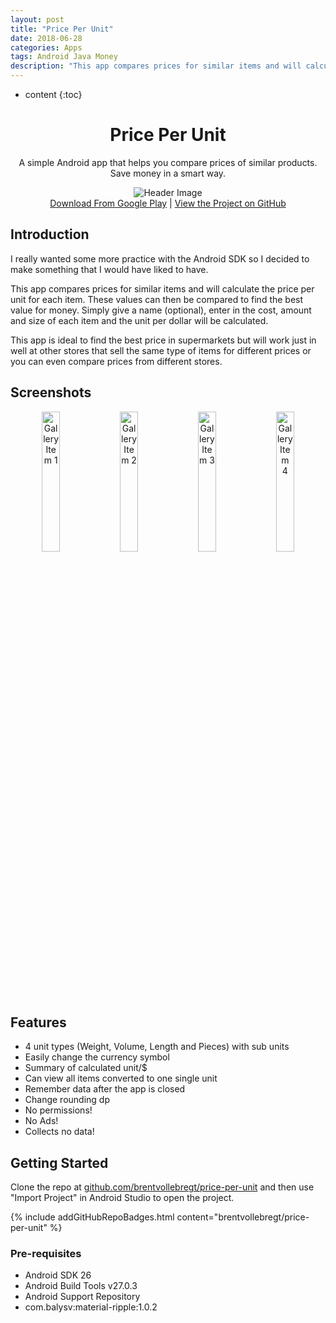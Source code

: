 ```yaml
---
layout: post
title: "Price Per Unit"
date: 2018-06-28
categories: Apps
tags: Android Java Money
description: "This app compares prices for similar items and will calculate the price per unit for each item. These values can then be compared to find the best value for money."
---
```


* content
{:toc}

<h1 align="center">Price Per Unit</h1>
<p align="center">A simple Android app that helps you compare prices of similar products. Save money in a smart way.</p>

<div align="center">
    <img src="{{ site.baseurl }}{% link images/price-per-unit/FeatureGraphic.png %}" alt="Header Image">
</div>

<div style="text-align: center"><a href="https://play.google.com/store/apps/details?id=net.nitratine.priceperunit">Download From Google Play</a> | <a href="https://github.com/brentvollebregt/price-per-unit">View the Project on GitHub</a>
</div>

<!-- more -->

## Introduction
I really wanted some more practice with the Android SDK so I decided to make something that I would have liked to have.

This app compares prices for similar items and will calculate the price per unit for each item. These values can then be compared to find the best value for money. Simply give a name (optional), enter in the cost, amount and size of each item and the unit per dollar will be calculated.

This app is ideal to find the best price in supermarkets but will work just in well at other stores that sell the same type of items for different prices or you can even compare prices from different stores.

## Screenshots

<div style="text-align: center">
    <img style="width: 24%; display: inline;" src="{{ site.baseurl }}{% link images/price-per-unit/Gallery1.png %}" alt="Gallery Item 1">
	<img style="width: 24%; display: inline;" src="{{ site.baseurl }}{% link images/price-per-unit/Gallery2.png %}" alt="Gallery Item 2">
	<img style="width: 24%; display: inline;" src="{{ site.baseurl }}{% link images/price-per-unit/Gallery3.png %}" alt="Gallery Item 3">
	<img style="width: 24%; display: inline;" src="{{ site.baseurl }}{% link images/price-per-unit/Gallery4.png %}" alt="Gallery Item 4">
</div>

## Features
- 4 unit types (Weight, Volume, Length and Pieces) with sub units
- Easily change the currency symbol
- Summary of calculated unit/$
- Can view all items converted to one single unit
- Remember data after the app is closed
- Change rounding dp
- No permissions!
- No Ads!
- Collects no data!

## Getting Started
Clone the repo at [github.com/brentvollebregt/price-per-unit](https://github.com/brentvollebregt/price-per-unit) and then use "Import Project" in Android Studio to open the project.

{% include addGitHubRepoBadges.html content="brentvollebregt/price-per-unit" %}

### Pre-requisites
- Android SDK 26
- Android Build Tools v27.0.3
- Android Support Repository
- com.balysv:material-ripple:1.0.2
